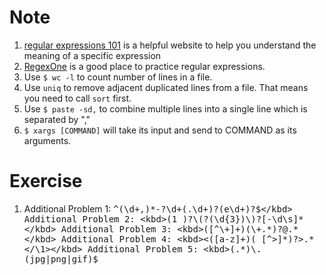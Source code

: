 # Note
1. [regular expressions 101](https://regex101.com/) is a helpful website to help you understand the meaning of a specific expression  
2. [RegexOne](https://regexone.com) is a good place to practice regular expressions.  
3. Use `$ wc -l` to count number of lines in a file.
4. Use `uniq` to remove adjacent duplicated lines from a file. That means you need to call `sort` first.
5. Use `$ paste -sd,` to combine multiple lines into a single line which is separated by ","
6. `$ xargs [COMMAND]` will take its input and send to COMMAND as its arguments.

# Exercise
1. Additional Problem 1: <kbd>^(\d+,)*-?\d+(\.\d+)?(e\d+)?$</kbd>  
   Additional Problem 2: <kbd>(1 )?\(?(\d{3})\)?[-\d\s]*</kbd>  
   Additional Problem 3: <kbd>([^\+]+)(\+.*)?@.*</kbd>  
   Additional Problem 4: <kbd><([a-z]+)( [^>]*)?>.*</\1></kbd>  
   Additional Problem 5: <kbd>(.*)\.(jpg|png|gif)$</kbd>  